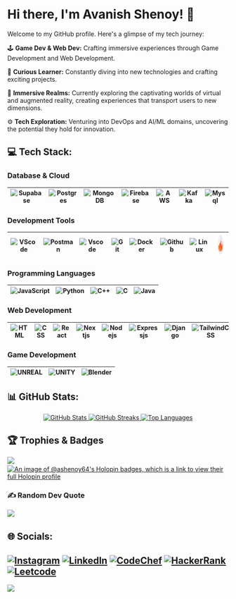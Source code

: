 # Hi there, I'm Avanish Shenoy! 👋

Welcome to my GitHub profile. Here's a glimpse of my tech journey:

🕹️ **Game Dev & Web Dev:** Crafting immersive experiences through Game Development and Web Development.

🚀 **Curious Learner:** Constantly diving into new technologies and crafting exciting projects.

🔮 **Immersive Realms:** Currently exploring the captivating worlds of virtual and augmented reality, creating experiences that transport users to new dimensions.

⚙️ **Tech Exploration:** Venturing into DevOps and AI/ML domains, uncovering the potential they hold for innovation.


## 💻 Tech Stack:

### Database & Cloud
| ![Supabase](https://skillicons.dev/icons?i=supabase&theme=dark) | ![Postgres](https://skillicons.dev/icons?i=postgresql&theme=dark) | ![MongoDB](https://skillicons.dev/icons?i=mongodb&theme=dark) | ![Firebase](https://skillicons.dev/icons?i=firebase&theme=dark) | ![AWS](https://skillicons.dev/icons?i=aws&theme=dark) | ![Kafka](https://skillicons.dev/icons?i=kafka&theme=dark) | ![Mysql](https://skillicons.dev/icons?i=mysql&theme=dark) |
|---|---|---|---|---|---|---|

### Development Tools
| ![VScode](https://skillicons.dev/icons?i=vscode&theme=dark) | ![Postman](https://skillicons.dev/icons?i=postman&theme=dark) | ![Vscode](https://skillicons.dev/icons?i=visualstudio&theme=dark) | ![Git](https://skillicons.dev/icons?i=git&theme=dark)  | ![Docker](https://skillicons.dev/icons?i=docker&theme=dark) | ![Github](https://skillicons.dev/icons?i=github&theme=dark) | ![Linux](https://skillicons.dev/icons?i=linux&theme=dark) |<img src="assets/firecracker.png" width="50" height="50"> | 
|---|---|---|---|---|---|---|---|

### Programming Languages
| ![JavaScript](https://skillicons.dev/icons?i=javascript&theme=dark) | ![Python](https://skillicons.dev/icons?i=python&theme=dark) | ![C++](https://skillicons.dev/icons?i=cpp&theme=dark) | ![C](https://skillicons.dev/icons?i=c&theme=dark) | ![Java](https://skillicons.dev/icons?i=java&theme=dark) |
|---|---|---|---|---|

### Web Development
| ![HTML](https://skillicons.dev/icons?i=html&theme=dark) | ![CSS](https://skillicons.dev/icons?i=css&theme=dark) | ![React](https://skillicons.dev/icons?i=react&theme=dark) | ![Nextjs](https://skillicons.dev/icons?i=nextjs&theme=dark) | ![Nodejs](https://skillicons.dev/icons?i=nodejs&theme=dark) | ![Expressjs](https://skillicons.dev/icons?i=express&theme=dark) | ![Django](https://skillicons.dev/icons?i=django&theme=dark) | ![TailwindCSS](https://skillicons.dev/icons?i=tailwindcss&theme=dark) |  ![Flask](https://skillicons.dev/icons?i=flask&theme=dark) | ![Figma](https://skillicons.dev/icons?i=figma&theme=dark) | ![Three.js](https://skillicons.dev/icons?i=threejs&theme=dark) |![Vercel](https://skillicons.dev/icons?i=vercel&theme=dark) | ![Spring](https://skillicons.dev/icons?i=spring&theme=dark) | 
|---|---|---|---|---|---|---|---|---|---|---|---|---|




### Game Development 
| ![UNREAL](https://skillicons.dev/icons?i=unreal&theme=dark) | ![UNITY](https://skillicons.dev/icons?i=unity&theme=dark) | ![Blender](https://skillicons.dev/icons?i=blender&theme=dark) |
|---|---|---|


## 📊 GitHub Stats:
<p align="center">
 <a href="https://github-readme-stats.vercel.app/api?username=Ashenoy64&theme=dark&hide_border=false&include_all_commits=true&count_private=true">
    <img src="https://github-readme-stats.vercel.app/api?username=Ashenoy64&theme=dark&hide_border=false&include_all_commits=true&count_private=true" alt="GitHub Stats" />
 </a>
 <a href="https://github-readme-streak-stats.herokuapp.com/?user=Ashenoy64&theme=dark&hide_border=false">
    <img src="https://github-readme-streak-stats.herokuapp.com/?user=Ashenoy64&theme=dark&hide_border=false" alt="GitHub Streaks" />
 </a>
 <a href="https://github-readme-stats.vercel.app/api/top-langs/?username=Ashenoy64&theme=dark&hide_border=false&include_all_commits=true&count_private=true&layout=compact">
    <img src="https://github-readme-stats.vercel.app/api/top-langs/?username=ashenoy64&theme=dark&hide_border=false&include_all_commits=true&count_private=false&layout=compact" alt="Top Languages" />
 </a>
</p>



## 🏆 Trophies & Badges
![](https://github-profile-trophy.vercel.app/?username=Ashenoy64&theme=radical&no-frame=false&no-bg=false&margin-w=4)
<br>
[![An image of @ashenoy64's Holopin badges, which is a link to view their full Holopin profile](https://holopin.me/@ashenoy64)](https://holopin.io/@ashenoy64#)
### ✍️ Random Dev Quote
![](https://quotes-github-readme.vercel.app/api?type=horizontal&theme=dark)


## 🌐 Socials:
[![Instagram](https://img.shields.io/badge/Instagram-E4405F?style=for-the-badge&logo=instagram&logoColor=white)](https://instagram.com/avanish_shenoy)
[![LinkedIn](https://img.shields.io/badge/LinkedIn-0077B5?style=for-the-badge&logo=linkedin&logoColor=white)](https://linkedin.com/in/ashenoy64) 
[![CodeChef](	https://img.shields.io/badge/-CodeChef-5B4638?style=for-the-badge&logo=CodeChef&logoColor=white)](https://www.codechef.com/users/meowmaster)
[![HackerRank](https://img.shields.io/badge/-Hackerrank-2EC866?style=for-the-badge&logo=HackerRank&logoColor=black)](https://www.hackerrank.com/ashenoy64)
[![Leetcode](https://img.shields.io/badge/-LeetCode-FFA116?style=for-the-badge&logo=LeetCode&logoColor=black)](https://leetcode.com/ashenoy64/)
---
![](https://komarev.com/ghpvc/?username=Ashenoy64&&style=for-the-badge)










